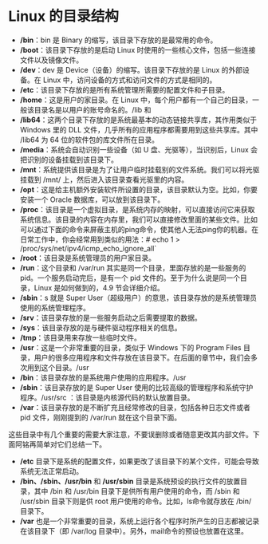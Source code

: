 # Linux 的目录结构

- **/bin**：bin 是 Binary 的缩写，该目录下存放的是最常用的命令。
- **/boot**：该目录下存放的是启动 Linux 时使用的一些核心文件，包括一些连接文件以及镜像文件。
- **/dev**：dev 是 Device（设备）的缩写。该目录下存放的是 Linux 的外部设备。在 Linux 中，访问设备的方式和访问文件的方式是相同的。
- **/etc**：该目录下存放的是所有系统管理所需要的配置文件和子目录。
- **/home**：这是用户的家目录。在 Linux 中，每个用户都有一个自己的目录，一般该目录名是以用户的账号命名的。/lib 和 
- **/lib64**：这两个目录下存放的是系统最基本的动态链接共享库，其作用类似于 Windows 里的 DLL 文件，几乎所有的应用程序都需要用到这些共享库。其中 /lib64 为 64 位的软件包的库文件所在目录。
- **/media**：系统会自动识别一些设备（如 U 盘、光驱等），当识别后，Linux 会把识别的设备挂载到该目录下。
- **/mnt**：系统提供该目录是为了让用户临时挂载别的文件系统。我们可以将光驱挂载到 /mnt/ 上，然后进入该目录查看光驱里的内容。
- **/opt**：这是给主机额外安装软件所设置的目录，该目录默认为空。比如，你要安装一个 Oracle 数据库，可以放到该目录下。
- **/proc**：该目录是一个虚拟目录，是系统内存的映射，可以直接访问它来获取系统信息。该目录的内容在内存里，我们可以直接修改里面的某些文件。比如可以通过下面的命令来屏蔽主机的ping命令，使其他人无法ping你的机器。在日常工作中，你会经常用到类似的用法：# echo 1 > /proc/sys/net/ipv4/icmp_echo_ignore_all`
- **/root**：该目录是系统管理员的用户家目录。
- **/run**：这个目录和 /var/run 其实是同一个目录，里面存放的是一些服务的 pid。一个服务启动完后，是有一个 pid 文件的。至于为什么说是同一个目录，Linux 是如何做到的，4.9 节会详细介绍。
- **/sbin**：s 就是 Super User（超级用户）的意思，该目录存放的是系统管理员使用的系统管理程序。
- **/srv**：该目录存放的是一些服务启动之后需要提取的数据。
- **/sys**：该目录存放的是与硬件驱动程序相关的信息。
- **/tmp**：该目录用来存放一些临时文件。
- **/usr**：这是一个非常重要的目录，类似于 Windows 下的 Program Files 目录，用户的很多应用程序和文件存放在该目录下。在后面的章节中，我们会多次用到这个目录。/usr
- **/bin**：该目录存放的是系统用户使用的应用程序。/usr
- **/sbin**：该目录存放的是 Super User 使用的比较高级的管理程序和系统守护程序。/usr/src ：该目录是内核源代码的默认放置目录。
- **/var**：该目录存放的是不断扩充且经常修改的目录，包括各种日志文件或者 pid 文件，刚刚提到的 /var/run 就在这个目录下面。

这些目录中有几个重要的需要大家注意，不要误删除或者随意更改其内部文件。下面阿铭再简单对它们总结一下。

- **/etc** 目录下是系统的配置文件，如果更改了该目录下的某个文件，可能会导致系统无法正常启动。
- **/bin、/sbin、/usr/bin** 和 **/usr/sbin** 目录是系统预设的执行文件的放置目录，其中 /bin 和 /usr/bin 目录下是供所有用户使用的命令，而 /sbin 和 /usr/sbin 目录下则是供 root 用户使用的命令。比如，ls命令就存放在 /bin/ 目录下。
- **/var** 也是一个非常重要的目录，系统上运行各个程序时所产生的日志都被记录在该目录下（即 /var/log 目录中）。另外，mail命令的预设也放置在这里。